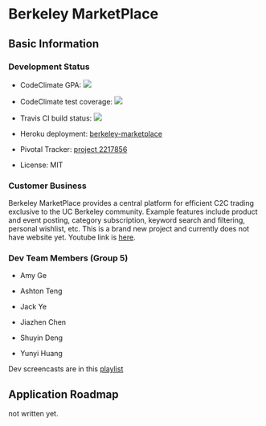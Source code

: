 # Berkeley MarketPlace

## Basic Information

### Development Status

* CodeClimate GPA: <a href="https://codeclimate.com/github/rails/rails"><img src="https://codeclimate.com/github/rails/rails/badges/gpa.svg" /></a>

* CodeClimate test coverage: <a href="https://codeclimate.com/github/rails/rails/coverage"><img src="https://codeclimate.com/github/rails/rails/badges/coverage.svg" /></a>

* Travis CI build status: <a href="https://travis-ci.org/JulieDeng/BerkeleyMarketPlace.svg?branch=master"><img src="https://travis-ci.org/JulieDeng/BerkeleyMarketPlace.svg?branch=master" /></a>

* Heroku deployment: [berkeley-marketplace](https://berkeley-marketplace.herokuapp.com)

* Pivotal Tracker: [project 2217856](https://www.pivotaltracker.com/n/projects/2117856)

* License: MIT

### Customer Business

Berkeley MarketPlace provides a central platform for efficient C2C trading exclusive to the UC Berkeley community. 
Example features include product and event posting, category subscription, keyword search and filtering, personal wishlist, etc.
This is a brand new project and currently does not have website yet. 
Youtube link is [here](https://youtu.be/-ZS0whNV32E).

### Dev Team Members (Group 5)

* Amy Ge

* Ashton Teng

* Jack Ye

* Jiazhen Chen

* Shuyin Deng

* Yunyi Huang

Dev screencasts are in this [playlist](https://www.youtube.com/playlist?list=PLWkDTUUZ-qQF8KqvIy4l0qWTI5tY6DiVz)


## Application Roadmap

not written yet.


